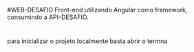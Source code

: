 #WEB-DESAFIO 
Front-end utilizando Angular como framework, consumindo a API-DESAFIO. 

#
para inicializar o projeto localmente basta abrir o termna
